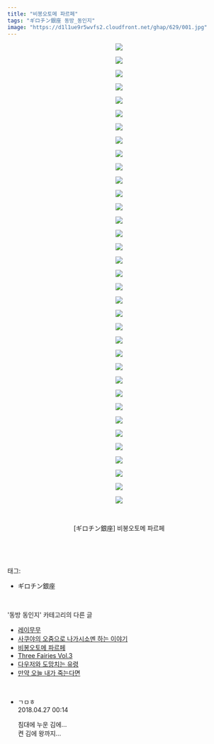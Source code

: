 ```yaml
---
title: "비봉오토메 파르페"
tags: "ギロチン銀座 동방_동인지"
image: "https://d1l1ue9r5wvfs2.cloudfront.net/ghap/629/001.jpg"
---
```

<div class="article">
<p style="text-align: center; clear: none; float: none;"><img src="{{ site.imgserver9 }}/ghap/629/001.jpg"/></p>
<p style="text-align: center; clear: none; float: none;"><img src="{{ site.imgserver9 }}/ghap/629/002.jpg"/></p>
<p style="text-align: center; clear: none; float: none;"><img src="{{ site.imgserver9 }}/ghap/629/003.jpg"/></p>
<p style="text-align: center; clear: none; float: none;"><img src="{{ site.imgserver9 }}/ghap/629/004.jpg"/></p>
<p style="text-align: center; clear: none; float: none;"><img src="{{ site.imgserver9 }}/ghap/629/005.jpg"/></p>
<p style="text-align: center; clear: none; float: none;"><img src="{{ site.imgserver9 }}/ghap/629/006.jpg"/></p>
<p style="text-align: center; clear: none; float: none;"><img src="{{ site.imgserver9 }}/ghap/629/007.jpg"/></p>
<p style="text-align: center; clear: none; float: none;"><img src="{{ site.imgserver9 }}/ghap/629/008.jpg"/></p>
<p style="text-align: center; clear: none; float: none;"><img src="{{ site.imgserver9 }}/ghap/629/009.jpg"/></p>
<p style="text-align: center; clear: none; float: none;"><img src="{{ site.imgserver9 }}/ghap/629/010.jpg"/></p>
<p style="text-align: center; clear: none; float: none;"><img src="{{ site.imgserver9 }}/ghap/629/011.jpg"/></p>
<p style="text-align: center; clear: none; float: none;"><img src="{{ site.imgserver9 }}/ghap/629/012.jpg"/></p>
<p style="text-align: center; clear: none; float: none;"><img src="{{ site.imgserver9 }}/ghap/629/013.jpg"/></p>
<p style="text-align: center; clear: none; float: none;"><img src="{{ site.imgserver9 }}/ghap/629/014.jpg"/></p>
<p style="text-align: center; clear: none; float: none;"><img src="{{ site.imgserver9 }}/ghap/629/015.jpg"/></p>
<p style="text-align: center; clear: none; float: none;"><img src="{{ site.imgserver9 }}/ghap/629/016.jpg"/></p>
<p style="text-align: center; clear: none; float: none;"><img src="{{ site.imgserver9 }}/ghap/629/017.jpg"/></p>
<p style="text-align: center; clear: none; float: none;"><img src="{{ site.imgserver9 }}/ghap/629/018.jpg"/></p>
<p style="text-align: center; clear: none; float: none;"><img src="{{ site.imgserver9 }}/ghap/629/019.jpg"/></p>
<p style="text-align: center; clear: none; float: none;"><img src="{{ site.imgserver9 }}/ghap/629/020.jpg"/></p>
<p style="text-align: center; clear: none; float: none;"><img src="{{ site.imgserver9 }}/ghap/629/021.jpg"/></p>
<p style="text-align: center; clear: none; float: none;"><img src="{{ site.imgserver9 }}/ghap/629/022.jpg"/></p>
<p style="text-align: center; clear: none; float: none;"><img src="{{ site.imgserver9 }}/ghap/629/023.jpg"/></p>
<p style="text-align: center; clear: none; float: none;"><img src="{{ site.imgserver9 }}/ghap/629/024.jpg"/></p>
<p style="text-align: center; clear: none; float: none;"><img src="{{ site.imgserver9 }}/ghap/629/025.jpg"/></p>
<p style="text-align: center; clear: none; float: none;"><img src="{{ site.imgserver9 }}/ghap/629/026.jpg"/></p>
<p style="text-align: center; clear: none; float: none;"><img src="{{ site.imgserver9 }}/ghap/629/027.jpg"/></p>
<p style="text-align: center; clear: none; float: none;"><img src="{{ site.imgserver9 }}/ghap/629/028.jpg"/></p>
<p style="text-align: center; clear: none; float: none;"><img src="{{ site.imgserver9 }}/ghap/629/029.jpg"/></p>
<p style="text-align: center; clear: none; float: none;"><img src="{{ site.imgserver9 }}/ghap/629/030.jpg"/></p>
<p style="text-align: center; clear: none; float: none;"><img src="{{ site.imgserver9 }}/ghap/629/031.jpg"/></p>
<p style="text-align: center; clear: none; float: none;"><img src="{{ site.imgserver9 }}/ghap/629/032.jpg"/></p>
<p style="text-align: center; clear: none; float: none;"><img src="{{ site.imgserver9 }}/ghap/629/033.jpg"/></p>
<p style="text-align: center; clear: none; float: none;"><img src="{{ site.imgserver9 }}/ghap/629/034.jpg"/></p>
<p style="text-align: center; clear: none; float: none;"><img src="{{ site.imgserver9 }}/ghap/629/035.jpg"/></p>
<p style="text-align: center; clear: none; float: none;"><br/></p>
<p style="text-align: center; clear: none; float: none;">[ギロチン銀座] 비봉오토메 파르페</p>
<p><br/></p>
</div><br/>
<div class="tagTrail">
<p>태그: </p>
<ul>
<li>ギロチン銀座</li>
</ul>
</div><br/>
<div class="another">
<p>'동방 동인지' 카테고리의 다른 글</p>
<ul>
<li><a href="/ghap_631">레이무무</a></li>
<li><a href="/ghap_630">사쿠야의 오줌으로 나가시소멘 하는 이야기</a></li>
<li><a href="/ghap_629">비봉오토메 파르페</a></li>
<li><a href="/ghap_628">Three Fairies Vol.3</a></li>
<li><a href="/ghap_627">다우저와 도망치는 유령</a></li>
<li><a href="/ghap_626">만약 오늘 내가 죽는다면</a></li>
</ul>
</div><br/>
<div class="cb_module cb_fluid">
<div class="cb_wrt cb_profile">
<div class="comment">
<ul>
<li class="cb_thumb_off" id="comment15245804">
<div class="cb_comment_area">
<div class="cb_info_area">
<div class="cb_section">
<span class="cb_nick_name">ㄱㅁㅎ</span>
</div>
<div class="cb_section">
<span class="cb_date">2018.04.27 00:14 </span>
</div>
</div>
<div class="cb_dsc_comment">
<p class="cb_dsc">
											침대에 누운 김에...<br/>
켠 김에 왕까지...
										</p>
</div>
</div></li>
</ul>
</div>
</div><!-- commentList close -->
</div><br/>
